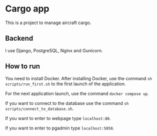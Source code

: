 # Cargo app
This is a project to manage aircraft cargo.

## Backend
I use Django, PostgreSQL, Nginx and Gunicorn.

## How to run
You need to install Docker. After installing Docker, use the command ```sh scripts/run_first.sh``` to the first launch of the application.

For the next application launch, use the command ```docker compose up```.

If you want to connect to the database use the command ```sh scripts/connect_to_database.sh```.

If you want to enter to webpage type ```localhost:80```.

If you want to enter to pgadmin type ```localhost:5050```.